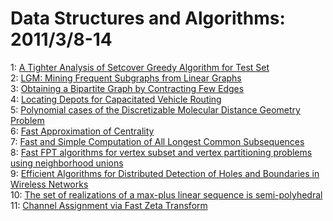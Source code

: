 # Data Structures and Algorithms: 2011/3/8-14  
1: [A Tighter Analysis of Setcover Greedy Algorithm for Test Set](https://doi.org/10.48550/arXiv.0705.1750)  
2: [LGM: Mining Frequent Subgraphs from Linear Graphs](https://doi.org/10.48550/arXiv.1102.4480)  
3: [Obtaining a Bipartite Graph by Contracting Few Edges](https://doi.org/10.48550/arXiv.1102.5441)  
4: [Locating Depots for Capacitated Vehicle Routing](https://doi.org/10.48550/arXiv.1103.0985)  
5: [Polynomial cases of the Discretizable Molecular Distance Geometry  Problem](https://doi.org/10.48550/arXiv.1103.1264)  
6: [Fast Approximation of Centrality](https://doi.org/10.48550/arXiv.cs/0009005)  
7: [Fast and Simple Computation of All Longest Common Subsequences](https://doi.org/10.48550/arXiv.cs/0211001)  
8: [Fast FPT algorithms for vertex subset and vertex partitioning problems  using neighborhood unions](https://doi.org/10.48550/arXiv.0903.4796)  
9: [Efficient Algorithms for Distributed Detection of Holes and Boundaries  in Wireless Networks](https://doi.org/10.48550/arXiv.1103.1771)  
10: [The set of realizations of a max-plus linear sequence is semi-polyhedral](https://doi.org/10.48550/arXiv.1010.3685)  
11: [Channel Assignment via Fast Zeta Transform](https://doi.org/10.48550/arXiv.1103.2275)  